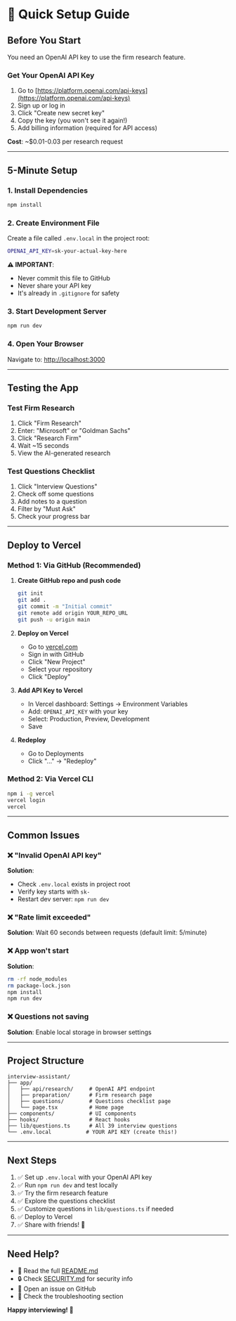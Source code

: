 # 🚀 Quick Setup Guide

## Before You Start

You need an OpenAI API key to use the firm research feature.

### Get Your OpenAI API Key

1. Go to [https://platform.openai.com/api-keys](https://platform.openai.com/api-keys)
2. Sign up or log in
3. Click "Create new secret key"
4. Copy the key (you won't see it again!)
5. Add billing information (required for API access)

**Cost**: ~$0.01-0.03 per research request

---

## 5-Minute Setup

### 1. Install Dependencies
```bash
npm install
```

### 2. Create Environment File

Create a file called `.env.local` in the project root:

```bash
OPENAI_API_KEY=sk-your-actual-key-here
```

**⚠️ IMPORTANT**: 
- Never commit this file to GitHub
- Never share your API key
- It's already in `.gitignore` for safety

### 3. Start Development Server
```bash
npm run dev
```

### 4. Open Your Browser
Navigate to: [http://localhost:3000](http://localhost:3000)

---

## Testing the App

### Test Firm Research
1. Click "Firm Research"
2. Enter: "Microsoft" or "Goldman Sachs"
3. Click "Research Firm"
4. Wait ~15 seconds
5. View the AI-generated research

### Test Questions Checklist
1. Click "Interview Questions"
2. Check off some questions
3. Add notes to a question
4. Filter by "Must Ask"
5. Check your progress bar

---

## Deploy to Vercel

### Method 1: Via GitHub (Recommended)

1. **Create GitHub repo and push code**
   ```bash
   git init
   git add .
   git commit -m "Initial commit"
   git remote add origin YOUR_REPO_URL
   git push -u origin main
   ```

2. **Deploy on Vercel**
   - Go to [vercel.com](https://vercel.com)
   - Sign in with GitHub
   - Click "New Project"
   - Select your repository
   - Click "Deploy"

3. **Add API Key to Vercel**
   - In Vercel dashboard: Settings → Environment Variables
   - Add: `OPENAI_API_KEY` with your key
   - Select: Production, Preview, Development
   - Save

4. **Redeploy**
   - Go to Deployments
   - Click "..." → "Redeploy"

### Method 2: Via Vercel CLI

```bash
npm i -g vercel
vercel login
vercel
```

---

## Common Issues

### ❌ "Invalid OpenAI API key"
**Solution**: 
- Check `.env.local` exists in project root
- Verify key starts with `sk-`
- Restart dev server: `npm run dev`

### ❌ "Rate limit exceeded"
**Solution**: Wait 60 seconds between requests (default limit: 5/minute)

### ❌ App won't start
**Solution**:
```bash
rm -rf node_modules
rm package-lock.json
npm install
npm run dev
```

### ❌ Questions not saving
**Solution**: Enable local storage in browser settings

---

## Project Structure

```
interview-assistant/
├── app/
│   ├── api/research/     # OpenAI API endpoint
│   ├── preparation/      # Firm research page
│   ├── questions/        # Questions checklist page
│   └── page.tsx          # Home page
├── components/           # UI components
├── hooks/                # React hooks
├── lib/questions.ts      # All 39 interview questions
└── .env.local           # YOUR API KEY (create this!)
```

---

## Next Steps

1. ✅ Set up `.env.local` with your OpenAI API key
2. ✅ Run `npm run dev` and test locally
3. ✅ Try the firm research feature
4. ✅ Explore the questions checklist
5. ✅ Customize questions in `lib/questions.ts` if needed
6. ✅ Deploy to Vercel
7. ✅ Share with friends! 🎉

---

## Need Help?

- 📖 Read the full [README.md](./README.md)
- 🔒 Check [SECURITY.md](./SECURITY.md) for security info
- 🐛 Open an issue on GitHub
- 💬 Check the troubleshooting section

**Happy interviewing! 🚀**

